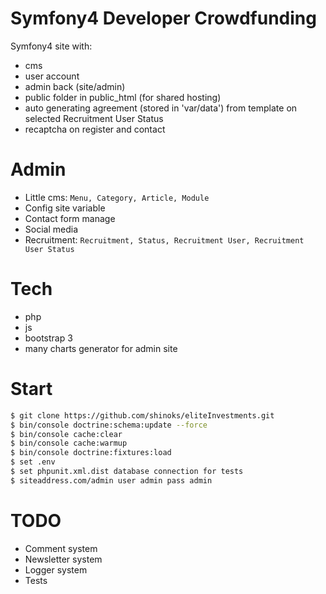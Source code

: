 # Symfony4 Developer Crowdfunding

Symfony4 site with:

- cms
- user account
- admin back (site/admin)
- public folder in public_html (for shared hosting)
- auto generating agreement (stored in 'var/data') from template on selected Recruitment User Status
- recaptcha on register and contact

# Admin

- Little cms:
    ``Menu, Category, Article, Module``
- Config site variable
- Contact form manage
- Social media
- Recruitment:
    ``Recruitment, Status, Recruitment User, Recruitment User Status``

# Tech

- php
- js
- bootstrap 3
- many charts generator for admin site

# Start

```sh
$ git clone https://github.com/shinoks/eliteInvestments.git
$ bin/console doctrine:schema:update --force
$ bin/console cache:clear
$ bin/console cache:warmup
$ bin/console doctrine:fixtures:load
$ set .env
$ set phpunit.xml.dist database connection for tests
$ siteaddress.com/admin user admin pass admin
```
# TODO
- Comment system
- Newsletter system
- Logger system
- Tests
